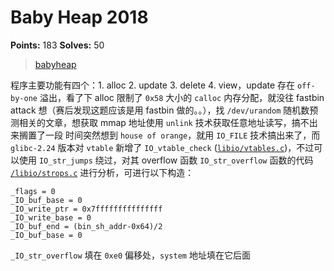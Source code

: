 # Baby Heap 2018

**Points:** 183
**Solves:** 50

>[babyheap](babyheap)

程序主要功能有四个：1. alloc 2. update 3. delete 4. view，update 存在 `off-by-one` 溢出，看了下 alloc 限制了
`0x58` 大小的 `calloc` 内存分配，就没往 fastbin attack 想（赛后发现这题应该是用 fastbin 做的。。），找 
`/dev/urandom` 随机数预测相关的文章，想获取 mmap 地址使用 `unlink` 技术获取任意地址读写，搞不出来搁置了一段
时间突然想到 `house of orange`，就用 `IO_FILE` 技术搞出来了，而 `glibc-2.24` 版本对 `vtable` 新增了 `IO_vtable_check`
([`libio/vtables.c`](https://code.woboq.org/userspace/glibc/libio/vtables.c.html#39))，不过可以使用 `IO_str_jumps`
绕过，对其 overflow 函数 `IO_str_overflow` 函数的代码 [`/libio/strops.c`](https://code.woboq.org/userspace/glibc/libio/strops.c.html#_IO_str_overflow) 进行分析，可进行以下构造：

```
_flags = 0
_IO_buf_base = 0
_IO_write_ptr = 0x7fffffffffffffff
_IO_write_base = 0
_IO_buf_end = (bin_sh_addr-0x64)/2
_IO_buf_base = 0
```

`_IO_str_overflow` 填在 `0xe0` 偏移处，`system` 地址填在它后面
